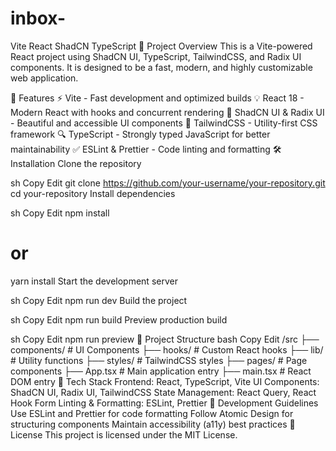 # inbox-
Vite React ShadCN TypeScript
📌 Project Overview
This is a Vite-powered React project using ShadCN UI, TypeScript, TailwindCSS, and Radix UI components. It is designed to be a fast, modern, and highly customizable web application.

🚀 Features
⚡ Vite - Fast development and optimized builds
💡 React 18 - Modern React with hooks and concurrent rendering
🎨 ShadCN UI & Radix UI - Beautiful and accessible UI components
🌿 TailwindCSS - Utility-first CSS framework
🔍 TypeScript - Strongly typed JavaScript for better maintainability
✅ ESLint & Prettier - Code linting and formatting
🛠️ Installation
Clone the repository

sh
Copy
Edit
git clone https://github.com/your-username/your-repository.git
cd your-repository
Install dependencies

sh
Copy
Edit
npm install
# or
yarn install
Start the development server

sh
Copy
Edit
npm run dev
Build the project

sh
Copy
Edit
npm run build
Preview production build

sh
Copy
Edit
npm run preview
📂 Project Structure
bash
Copy
Edit
/src
 ├── components/        # UI Components
 ├── hooks/             # Custom React hooks
 ├── lib/               # Utility functions
 ├── styles/            # TailwindCSS styles
 ├── pages/             # Page components
 ├── App.tsx            # Main application entry
 ├── main.tsx           # React DOM entry
🧩 Tech Stack
Frontend: React, TypeScript, Vite
UI Components: ShadCN UI, Radix UI, TailwindCSS
State Management: React Query, React Hook Form
Linting & Formatting: ESLint, Prettier
🎯 Development Guidelines
Use ESLint and Prettier for code formatting
Follow Atomic Design for structuring components
Maintain accessibility (a11y) best practices
📝 License
This project is licensed under the MIT License.

